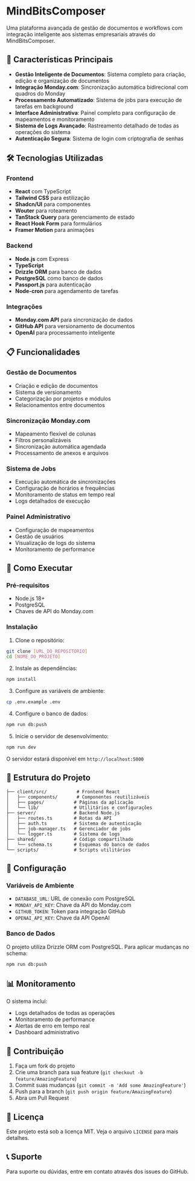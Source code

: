 # MindBitsComposer

Uma plataforma avançada de gestão de documentos e workflows com integração inteligente aos sistemas empresariais através do MindBitsComposer.

## 🚀 Características Principais

- **Gestão Inteligente de Documentos**: Sistema completo para criação, edição e organização de documentos
- **Integração Monday.com**: Sincronização automática bidirecional com quadros do Monday
- **Processamento Automatizado**: Sistema de jobs para execução de tarefas em background
- **Interface Administrativa**: Painel completo para configuração de mapeamentos e monitoramento
- **Sistema de Logs Avançado**: Rastreamento detalhado de todas as operações do sistema
- **Autenticação Segura**: Sistema de login com criptografia de senhas

## 🛠️ Tecnologias Utilizadas

### Frontend
- **React** com TypeScript
- **Tailwind CSS** para estilização
- **Shadcn/UI** para componentes
- **Wouter** para roteamento
- **TanStack Query** para gerenciamento de estado
- **React Hook Form** para formulários
- **Framer Motion** para animações

### Backend
- **Node.js** com Express
- **TypeScript**
- **Drizzle ORM** para banco de dados
- **PostgreSQL** como banco de dados
- **Passport.js** para autenticação
- **Node-cron** para agendamento de tarefas

### Integrações
- **Monday.com API** para sincronização de dados
- **GitHub API** para versionamento de documentos
- **OpenAI** para processamento inteligente

## 📋 Funcionalidades

### Gestão de Documentos
- Criação e edição de documentos
- Sistema de versionamento
- Categorização por projetos e módulos
- Relacionamentos entre documentos

### Sincronização Monday.com
- Mapeamento flexível de colunas
- Filtros personalizáveis
- Sincronização automática agendada
- Processamento de anexos e arquivos

### Sistema de Jobs
- Execução automática de sincronizações
- Configuração de horários e frequências
- Monitoramento de status em tempo real
- Logs detalhados de execução

### Painel Administrativo
- Configuração de mapeamentos
- Gestão de usuários
- Visualização de logs do sistema
- Monitoramento de performance

## 🚀 Como Executar

### Pré-requisitos
- Node.js 18+
- PostgreSQL
- Chaves de API do Monday.com

### Instalação

1. Clone o repositório:
```bash
git clone [URL_DO_REPOSITORIO]
cd [NOME_DO_PROJETO]
```

2. Instale as dependências:
```bash
npm install
```

3. Configure as variáveis de ambiente:
```bash
cp .env.example .env
```

4. Configure o banco de dados:
```bash
npm run db:push
```

5. Inicie o servidor de desenvolvimento:
```bash
npm run dev
```

O servidor estará disponível em `http://localhost:5000`

## 📁 Estrutura do Projeto

```
├── client/src/           # Frontend React
│   ├── components/       # Componentes reutilizáveis
│   ├── pages/           # Páginas da aplicação
│   └── lib/             # Utilitários e configurações
├── server/              # Backend Node.js
│   ├── routes.ts        # Rotas da API
│   ├── auth.ts          # Sistema de autenticação
│   ├── job-manager.ts   # Gerenciador de jobs
│   └── logger.ts        # Sistema de logs
├── shared/              # Código compartilhado
│   └── schema.ts        # Esquemas do banco de dados
└── scripts/             # Scripts utilitários
```

## 🔧 Configuração

### Variáveis de Ambiente
- `DATABASE_URL`: URL de conexão com PostgreSQL
- `MONDAY_API_KEY`: Chave da API do Monday.com
- `GITHUB_TOKEN`: Token para integração GitHub
- `OPENAI_API_KEY`: Chave da API OpenAI

### Banco de Dados
O projeto utiliza Drizzle ORM com PostgreSQL. Para aplicar mudanças no schema:
```bash
npm run db:push
```

## 📊 Monitoramento

O sistema inclui:
- Logs detalhados de todas as operações
- Monitoramento de performance
- Alertas de erro em tempo real
- Dashboard administrativo

## 🤝 Contribuição

1. Faça um fork do projeto
2. Crie uma branch para sua feature (`git checkout -b feature/AmazingFeature`)
3. Commit suas mudanças (`git commit -m 'Add some AmazingFeature'`)
4. Push para a branch (`git push origin feature/AmazingFeature`)
5. Abra um Pull Request

## 📝 Licença

Este projeto está sob a licença MIT. Veja o arquivo `LICENSE` para mais detalhes.

## 📞 Suporte

Para suporte ou dúvidas, entre em contato através dos issues do GitHub.
